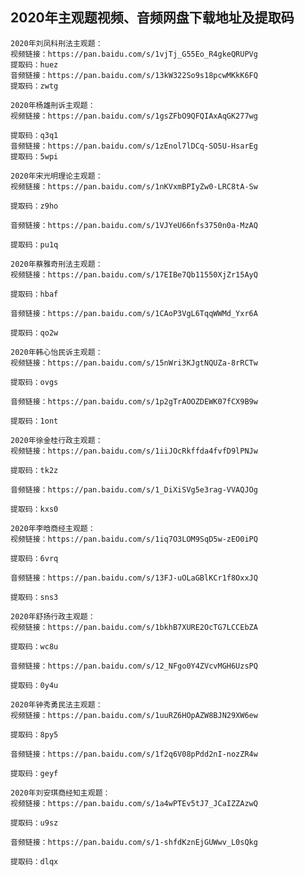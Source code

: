 ## 2020年主观题视频、音频网盘下载地址及提取码    
    
    2020年刘凤科刑法主观题：
    视频链接：https://pan.baidu.com/s/1vjTj_G55Eo_R4gkeQRUPVg
    提取码：huez
    音频链接：https://pan.baidu.com/s/13kW322So9s18pcwMKkK6FQ
    提取码：zwtg
    
    2020年杨雄刑诉主观题：
    视频链接：https://pan.baidu.com/s/1gsZFbO9QFQIAxAqGK277wg
    
    提取码：q3q1
    音频链接：https://pan.baidu.com/s/1zEnol7lDCq-SO5U-HsarEg
    提取码：5wpi
    
    2020年宋光明理论主观题：
    视频链接：https://pan.baidu.com/s/1nKVxmBPIyZw0-LRC8tA-Sw
    
    提取码：z9ho
    
    音频链接：https://pan.baidu.com/s/1VJYeU66nfs3750n0a-MzAQ
    
    提取码：pu1q
    
    2020年蔡雅奇刑法主观题：
    视频链接：https://pan.baidu.com/s/17EIBe7Qb11550XjZr15AyQ
    
    提取码：hbaf
    
    音频链接：https://pan.baidu.com/s/1CAoP3VgL6TqqWWMd_Yxr6A
    
    提取码：qo2w
    
    2020年韩心怡民诉主观题：
    视频链接：https://pan.baidu.com/s/15nWri3KJgtNQUZa-8rRCTw
    
    提取码：ovgs
    
    音频链接：https://pan.baidu.com/s/1p2gTrAOOZDEWK07fCX9B9w
    
    提取码：1ont
    
    2020年徐金桂行政主观题：
    视频链接：https://pan.baidu.com/s/1iiJOcRkffda4fvfD9lPNJw
    
    提取码：tk2z
    
    音频链接：https://pan.baidu.com/s/1_DiXiSVg5e3rag-VVAQJOg
    
    提取码：kxs0
    
    2020年李晗商经主观题：
    视频链接：https://pan.baidu.com/s/1iq7O3LOM9SqD5w-zEO0iPQ
    
    提取码：6vrq
    
    音频链接：https://pan.baidu.com/s/13FJ-uOLaGBlKCr1f8OxxJQ
    
    提取码：sns3
    
    2020年舒扬行政主观题：
    视频链接：https://pan.baidu.com/s/1bkhB7XURE2OcTG7LCCEbZA
    
    提取码：wc8u
    
    音频链接：https://pan.baidu.com/s/12_NFgo0Y4ZVcvMGH6UzsPQ
    
    提取码：0y4u
    
    2020年钟秀勇民法主观题：
    视频链接：https://pan.baidu.com/s/1uuRZ6HOpAZW8BJN29XW6ew
    
    提取码：8py5
    
    音频链接：https://pan.baidu.com/s/1f2q6V08pPdd2nI-nozZR4w
    
    提取码：geyf
    
    2020年刘安琪商经知主观题：
    视频链接：https://pan.baidu.com/s/1a4wPTEv5tJ7_JCaIZZAzwQ
    
    提取码：u9sz
    
    音频链接：https://pan.baidu.com/s/1-shfdKznEjGUWwv_L0sQkg
    
    提取码：dlqx